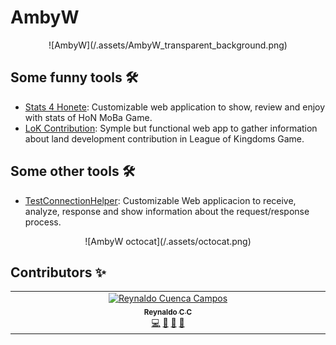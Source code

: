 # AmbyW
<p align="center"> ![AmbyW](/.assets/AmbyW_transparent_background.png) </p>


## Some funny tools 🛠️
 - [Stats 4 Honete](https://github.com/AmbyW/stats4honete): Customizable web application to show, review and enjoy with stats of HoN MoBa Game.
 - [LoK Contribution](https://github.com/AmbyW/LoKContribution): Symple but functional web app to gather information about land development contribution in League of Kingdoms Game.


## Some other tools 🛠️
 - [TestConnectionHelper](https://github.com/AmbyW/TestConnectionHelper): Customizable Web applicacion to receive, analyze, response and show information about the request/response process.


<p align="center"> ![AmbyW octocat](/.assets/octocat.png) </p>


## Contributors ✨

<table>
    <tbody>
        <tr>
            <td align="center" valign="top" width="14.28%">
                <a href="http://reynaldocc.github.io">
                    <img src="https://avatars3.githubusercontent.com/u/54678669?s=460&v=4" width="100px;" alt="Reynaldo Cuenca Campos"/>
                    <br />
                    <sub>
                        <b>Reynaldo C C</b>
                    </sub>
                </a>
                <br />
                <a href="https://github.com/ambyw/ambyw/commits?author=reynaldocc" title="Code">💻</a>
                <a href="https://github.com/ambyw/ambyw/commits?author=reynaldocc" title="Documentation">📖</a>
                <a href="#maintenance-reynaldocc" title="Maintenance">🚧</a>
                <a href="#ideas-reynaldocc" title="Ideas, Planning, & Feedback">🤔</a>
            </td>
        </tr>
    </tbody>
</table>


